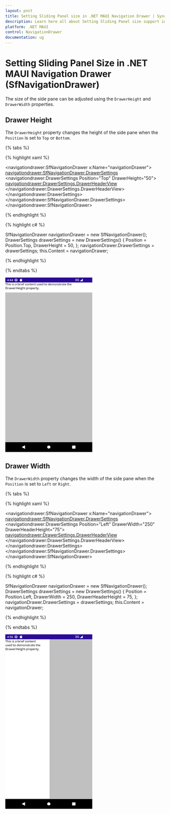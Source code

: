 ```yaml
---
layout: post
title: Setting Sliding Panel size in .NET MAUI Navigation Drawer | Syncfusion
description: Learn here all about Setting Sliding Panel size support in Syncfusion .NET MAUI Navigation Drawer (SfNavigationDrawer) control and more.
platform: .NET MAUI
control: NavigationDrawer
documentation: ug
---
```

# Setting Sliding Panel Size in .NET MAUI Navigation Drawer (SfNavigationDrawer)

The size of the side pane can be adjusted using the `DrawerHeight` and `DrawerWidth` properties.

## Drawer Height

The `DrawerHeight` property changes the height of the side pane when the `Position` is set to `Top` or `Bottom`.

{% tabs %}

{% highlight xaml %}

<navigationdrawer:SfNavigationDrawer x:Name="navigationDrawer">
    <navigationdrawer:SfNavigationDrawer.DrawerSettings>
        <navigationdrawer:DrawerSettings Position="Top"
                                         DrawerHeight="50">
            <navigationdrawer:DrawerSettings.DrawerHeaderView>
                <Label Text="This is a brief content used to demonstrate the DrawerHeight property."/>
            </navigationdrawer:DrawerSettings.DrawerHeaderView>
        </navigationdrawer:DrawerSettings>
    </navigationdrawer:SfNavigationDrawer.DrawerSettings>
</navigationdrawer:SfNavigationDrawer>
	
{% endhighlight %}	
	
{% highlight c# %} 

 SfNavigationDrawer navigationDrawer = new SfNavigationDrawer();
 DrawerSettings drawerSettings = new DrawerSettings()
 {
     Position = Position.Top,
     DrawerHeight = 50,
 };
 navigationDrawer.DrawerSettings = drawerSettings;
 this.Content = navigationDrawer;

{% endhighlight %}

{% endtabs %}

![Drawer height](Images/panel-size/navigation_drawer_pane_height.png)

## Drawer Width

The `DrawerWidth` property changes the width of the side pane when the `Position` is set to `Left` or `Right`.

{% tabs %}

{% highlight xaml %}

 <navigationdrawer:SfNavigationDrawer x:Name="navigationDrawer">
     <navigationdrawer:SfNavigationDrawer.DrawerSettings>
         <navigationdrawer:DrawerSettings Position="Left"
                                          DrawerWidth="250"
                                          DrawerHeaderHeight="75">
             <navigationdrawer:DrawerSettings.DrawerHeaderView>
                 <Label Text="This is a brief content used to demonstrate the DrawerWidth property."/>
             </navigationdrawer:DrawerSettings.DrawerHeaderView>
         </navigationdrawer:DrawerSettings>
     </navigationdrawer:SfNavigationDrawer.DrawerSettings>
 </navigationdrawer:SfNavigationDrawer>
	
{% endhighlight %}	
	
{% highlight c# %} 

SfNavigationDrawer navigationDrawer = new SfNavigationDrawer();
DrawerSettings drawerSettings = new DrawerSettings()
{
    Position = Position.Left,
    DrawerWidth = 250,
    DrawerHeaderHeight = 75,
};
navigationDrawer.DrawerSettings = drawerSettings;
this.Content = navigationDrawer;

{% endhighlight %}

{% endtabs %}

![Drawer width](Images/panel-size/navigation_drawer_pane_width.png)
